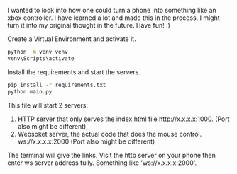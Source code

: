 I wanted to look into how one could turn a phone into something like an xbox controller. I have learned a lot and made this in the process. I might turn it into my original thought in the future. Have fun! :)

Create a Virtual Environment and activate it.
```bash
python -m venv venv
venv\Scripts\activate
```

Install the requirements and start the servers.
```bash
pip install -r requirements.txt
python main.py
```

This file will start 2 servers:
1. HTTP server that only serves the index.html file http://x.x.x.x:1000. (Port also might be different),
2. Websoket server, the actual code that does the mouse control. ws://x.x.x.x:2000 (Port also might be different)

The terminal will give the links. Visit the http server on your phone then enter ws server address fully. Something like 'ws://x.x.x.x:2000'.
